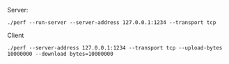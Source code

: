 Server:

```
./perf --run-server --server-address 127.0.0.1:1234 --transport tcp
```

Client

```
./perf --server-address 127.0.0.1:1234 --transport tcp --upload-bytes 10000000 --download bytes=10000000
```
